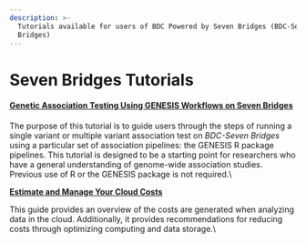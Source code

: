 ```yaml
---
description: >-
  Tutorials available for users of BDC Powered by Seven Bridges (BDC-Seven
  Bridges)
---
```


# Seven Bridges Tutorials

#### [Genetic Association Testing Using GENESIS Workflows on Seven Bridges](genetic-association-testing-using-genesis-workflows.md)

The purpose of this tutorial is to guide users through the steps of running a single variant or multiple variant association test on _BDC-Seven Bridges_ using a particular set of association pipelines: the GENESIS R package pipelines. This tutorial is designed to be a starting point for researchers who have a general understanding of genome-wide association studies. Previous use of R or the GENESIS package is not required.\


[**Estimate and Manage Your Cloud Costs**](https://sb-biodatacatalyst.readme.io/docs/estimate-and-manage-your-cloud-costs)

This guide provides an overview of the costs are generated when analyzing data in the cloud. Additionally, it provides recommendations for reducing costs through optimizing computing and data storage.\



